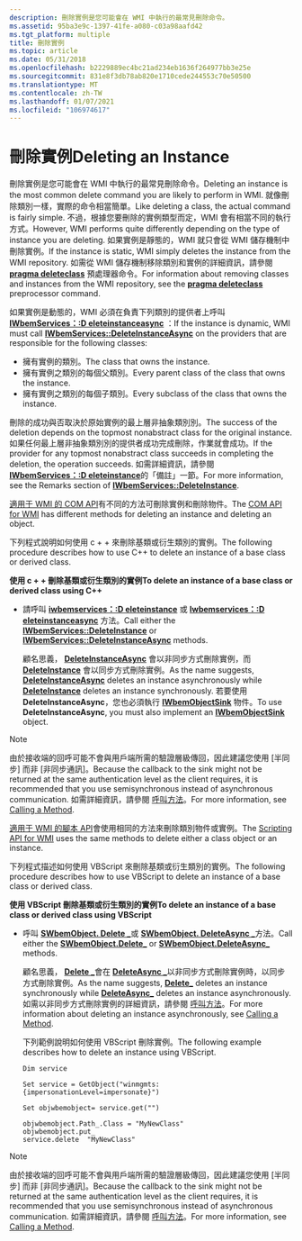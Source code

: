 ```yaml
---
description: 刪除實例是您可能會在 WMI 中執行的最常見刪除命令。
ms.assetid: 95ba3e9c-1397-41fe-a080-c03a98aafd42
ms.tgt_platform: multiple
title: 刪除實例
ms.topic: article
ms.date: 05/31/2018
ms.openlocfilehash: b2229889ec4bc21ad234eb1636f264977bb3e25e
ms.sourcegitcommit: 831e8f3db78ab820e1710cede244553c70e50500
ms.translationtype: MT
ms.contentlocale: zh-TW
ms.lasthandoff: 01/07/2021
ms.locfileid: "106974617"
---
```

# <a name="deleting-an-instance"></a><span data-ttu-id="684b4-103">刪除實例</span><span class="sxs-lookup"><span data-stu-id="684b4-103">Deleting an Instance</span></span>

<span data-ttu-id="684b4-104">刪除實例是您可能會在 WMI 中執行的最常見刪除命令。</span><span class="sxs-lookup"><span data-stu-id="684b4-104">Deleting an instance is the most common delete command you are likely to perform in WMI.</span></span> <span data-ttu-id="684b4-105">就像刪除類別一樣，實際的命令相當簡單。</span><span class="sxs-lookup"><span data-stu-id="684b4-105">Like deleting a class, the actual command is fairly simple.</span></span> <span data-ttu-id="684b4-106">不過，根據您要刪除的實例類型而定，WMI 會有相當不同的執行方式。</span><span class="sxs-lookup"><span data-stu-id="684b4-106">However, WMI performs quite differently depending on the type of instance you are deleting.</span></span> <span data-ttu-id="684b4-107">如果實例是靜態的，WMI 就只會從 WMI 儲存機制中刪除實例。</span><span class="sxs-lookup"><span data-stu-id="684b4-107">If the instance is static, WMI simply deletes the instance from the WMI repository.</span></span> <span data-ttu-id="684b4-108">如需從 WMI 儲存機制移除類別和實例的詳細資訊，請參閱 [**pragma deleteclass**](pragma-deleteclass.md) 預處理器命令。</span><span class="sxs-lookup"><span data-stu-id="684b4-108">For information about removing classes and instances from the WMI repository, see the [**pragma deleteclass**](pragma-deleteclass.md) preprocessor command.</span></span>

<span data-ttu-id="684b4-109">如果實例是動態的，WMI 必須在負責下列類別的提供者上呼叫 [**IWbemServices：:D eleteinstanceasync**](/windows/desktop/api/WbemCli/nf-wbemcli-iwbemservices-deleteinstanceasync) ：</span><span class="sxs-lookup"><span data-stu-id="684b4-109">If the instance is dynamic, WMI must call [**IWbemServices::DeleteInstanceAsync**](/windows/desktop/api/WbemCli/nf-wbemcli-iwbemservices-deleteinstanceasync) on the providers that are responsible for the following classes:</span></span>

-   <span data-ttu-id="684b4-110">擁有實例的類別。</span><span class="sxs-lookup"><span data-stu-id="684b4-110">The class that owns the instance.</span></span>
-   <span data-ttu-id="684b4-111">擁有實例之類別的每個父類別。</span><span class="sxs-lookup"><span data-stu-id="684b4-111">Every parent class of the class that owns the instance.</span></span>
-   <span data-ttu-id="684b4-112">擁有實例之類別的每個子類別。</span><span class="sxs-lookup"><span data-stu-id="684b4-112">Every subclass of the class that owns the instance.</span></span>

<span data-ttu-id="684b4-113">刪除的成功與否取決於原始實例的最上層非抽象類別別。</span><span class="sxs-lookup"><span data-stu-id="684b4-113">The success of the deletion depends on the topmost nonabstract class for the original instance.</span></span> <span data-ttu-id="684b4-114">如果任何最上層非抽象類別別的提供者成功完成刪除，作業就會成功。</span><span class="sxs-lookup"><span data-stu-id="684b4-114">If the provider for any topmost nonabstract class succeeds in completing the deletion, the operation succeeds.</span></span> <span data-ttu-id="684b4-115">如需詳細資訊，請參閱 [**IWbemServices：:D eleteinstance**](/windows/desktop/api/WbemCli/nf-wbemcli-iwbemservices-deleteinstance)的「備註」一節。</span><span class="sxs-lookup"><span data-stu-id="684b4-115">For more information, see the Remarks section of [**IWbemServices::DeleteInstance**](/windows/desktop/api/WbemCli/nf-wbemcli-iwbemservices-deleteinstance).</span></span>

<span data-ttu-id="684b4-116">[適用于 WMI 的 COM API](com-api-for-wmi.md)有不同的方法可刪除實例和刪除物件。</span><span class="sxs-lookup"><span data-stu-id="684b4-116">The [COM API for WMI](com-api-for-wmi.md) has different methods for deleting an instance and deleting an object.</span></span>

<span data-ttu-id="684b4-117">下列程式說明如何使用 c + + 來刪除基類或衍生類別的實例。</span><span class="sxs-lookup"><span data-stu-id="684b4-117">The following procedure describes how to use C++ to delete an instance of a base class or derived class.</span></span>

<span data-ttu-id="684b4-118">**使用 c + + 刪除基類或衍生類別的實例**</span><span class="sxs-lookup"><span data-stu-id="684b4-118">**To delete an instance of a base class or derived class using C++**</span></span>

-   <span data-ttu-id="684b4-119">請呼叫 [**iwbemservices：:D eleteinstance**](/windows/desktop/api/WbemCli/nf-wbemcli-iwbemservices-deleteinstance) 或 [**Iwbemservices：:D eleteinstanceasync**](/windows/desktop/api/WbemCli/nf-wbemcli-iwbemservices-deleteinstanceasync) 方法。</span><span class="sxs-lookup"><span data-stu-id="684b4-119">Call either the [**IWbemServices::DeleteInstance**](/windows/desktop/api/WbemCli/nf-wbemcli-iwbemservices-deleteinstance) or [**IWbemServices::DeleteInstanceAsync**](/windows/desktop/api/WbemCli/nf-wbemcli-iwbemservices-deleteinstanceasync) methods.</span></span>

    <span data-ttu-id="684b4-120">顧名思義， [**DeleteInstanceAsync**](/windows/desktop/api/WbemCli/nf-wbemcli-iwbemservices-deleteinstanceasync) 會以非同步方式刪除實例，而 [**DeleteInstance**](/windows/desktop/api/WbemCli/nf-wbemcli-iwbemservices-deleteinstance) 會以同步方式刪除實例。</span><span class="sxs-lookup"><span data-stu-id="684b4-120">As the name suggests, [**DeleteInstanceAsync**](/windows/desktop/api/WbemCli/nf-wbemcli-iwbemservices-deleteinstanceasync) deletes an instance asynchronously while [**DeleteInstance**](/windows/desktop/api/WbemCli/nf-wbemcli-iwbemservices-deleteinstance) deletes an instance synchronously.</span></span> <span data-ttu-id="684b4-121">若要使用 **DeleteInstanceAsync**，您也必須執行 [**IWbemObjectSink**](iwbemobjectsink.md) 物件。</span><span class="sxs-lookup"><span data-stu-id="684b4-121">To use **DeleteInstanceAsync**, you must also implement an [**IWbemObjectSink**](iwbemobjectsink.md) object.</span></span>

> [!Note]  
> <span data-ttu-id="684b4-122">由於接收端的回呼可能不會與用戶端所需的驗證層級傳回，因此建議您使用 [半同步] 而非 [非同步通訊]。</span><span class="sxs-lookup"><span data-stu-id="684b4-122">Because the callback to the sink might not be returned at the same authentication level as the client requires, it is recommended that you use semisynchronous instead of asynchronous communication.</span></span> <span data-ttu-id="684b4-123">如需詳細資訊，請參閱 [呼叫方法](calling-a-method.md)。</span><span class="sxs-lookup"><span data-stu-id="684b4-123">For more information, see [Calling a Method](calling-a-method.md).</span></span>

 

<span data-ttu-id="684b4-124">[適用于 WMI 的腳本 API](scripting-api-for-wmi.md)會使用相同的方法來刪除類別物件或實例。</span><span class="sxs-lookup"><span data-stu-id="684b4-124">The [Scripting API for WMI](scripting-api-for-wmi.md) uses the same methods to delete either a class object or an instance.</span></span>

<span data-ttu-id="684b4-125">下列程式描述如何使用 VBScript 來刪除基類或衍生類別的實例。</span><span class="sxs-lookup"><span data-stu-id="684b4-125">The following procedure describes how to use VBScript to delete an instance of a base class or derived class.</span></span>

<span data-ttu-id="684b4-126">**使用 VBScript 刪除基類或衍生類別的實例**</span><span class="sxs-lookup"><span data-stu-id="684b4-126">**To delete an instance of a base class or derived class using VBScript**</span></span>

-   <span data-ttu-id="684b4-127">呼叫 [**SWbemObject. Delete \_**](swbemobject-delete-.md)或 [**SWbemObject. DeleteAsync \_**](swbemobject-deleteasync-.md)方法。</span><span class="sxs-lookup"><span data-stu-id="684b4-127">Call either the [**SWbemObject.Delete\_**](swbemobject-delete-.md) or [**SWbemObject.DeleteAsync\_**](swbemobject-deleteasync-.md) methods.</span></span>

    <span data-ttu-id="684b4-128">顧名思義， [**Delete \_**](swbemobject-delete-.md)會在 [**DeleteAsync \_**](swbemobject-deleteasync-.md)以非同步方式刪除實例時，以同步方式刪除實例。</span><span class="sxs-lookup"><span data-stu-id="684b4-128">As the name suggests, [**Delete\_**](swbemobject-delete-.md) deletes an instance synchronously while [**DeleteAsync\_**](swbemobject-deleteasync-.md) deletes an instance asynchronously.</span></span> <span data-ttu-id="684b4-129">如需以非同步方式刪除實例的詳細資訊，請參閱 [呼叫方法](calling-a-method.md)。</span><span class="sxs-lookup"><span data-stu-id="684b4-129">For more information about deleting an instance asynchronously, see [Calling a Method](calling-a-method.md).</span></span>

    <span data-ttu-id="684b4-130">下列範例說明如何使用 VBScript 刪除實例。</span><span class="sxs-lookup"><span data-stu-id="684b4-130">The following example describes how to delete an instance using VBScript.</span></span>

    ```VB
    Dim service

    Set service = GetObject("winmgmts:{impersonationLevel=impersonate}") 

    Set objwbemobject= service.get("")

    objwbemobject.Path_.Class = "MyNewClass" 
    objwbemobject.put_
    service.delete  "MyNewClass"
    ```

    

> [!Note]  
> <span data-ttu-id="684b4-131">由於接收端的回呼可能不會與用戶端所需的驗證層級傳回，因此建議您使用 [半同步] 而非 [非同步通訊]。</span><span class="sxs-lookup"><span data-stu-id="684b4-131">Because the callback to the sink might not be returned at the same authentication level as the client requires, it is recommended that you use semisynchronous instead of asynchronous communication.</span></span> <span data-ttu-id="684b4-132">如需詳細資訊，請參閱 [呼叫方法](calling-a-method.md)。</span><span class="sxs-lookup"><span data-stu-id="684b4-132">For more information, see [Calling a Method](calling-a-method.md).</span></span>

 

 

 



